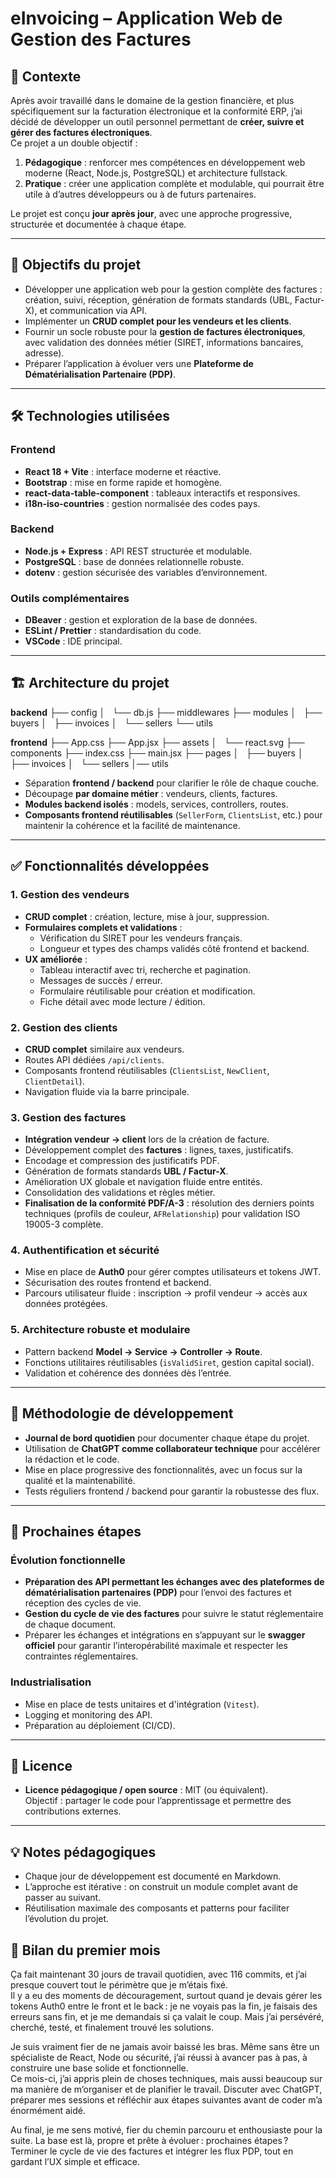 # eInvoicing – Application Web de Gestion des Factures

## 📖 Contexte

Après avoir travaillé dans le domaine de la gestion financière, et plus spécifiquement sur la facturation électronique et la conformité ERP, j’ai décidé de développer un outil personnel permettant de **créer, suivre et gérer des factures électroniques**.  
Ce projet a un double objectif :

1. **Pédagogique** : renforcer mes compétences en développement web moderne (React, Node.js, PostgreSQL) et architecture fullstack.
2. **Pratique** : créer une application complète et modulable, qui pourrait être utile à d’autres développeurs ou à de futurs partenaires.

Le projet est conçu **jour après jour**, avec une approche progressive, structurée et documentée à chaque étape.

---

## 🎯 Objectifs du projet

- Développer une application web pour la gestion complète des factures : création, suivi, réception, génération de formats standards (UBL, Factur-X), et communication via API.
- Implémenter un **CRUD complet pour les vendeurs et les clients**.
- Fournir un socle robuste pour la **gestion de factures électroniques**, avec validation des données métier (SIRET, informations bancaires, adresse).
- Préparer l’application à évoluer vers une **Plateforme de Dématérialisation Partenaire (PDP)**.

---

## 🛠 Technologies utilisées

### Frontend
- **React 18 + Vite** : interface moderne et réactive.
- **Bootstrap** : mise en forme rapide et homogène.
- **react-data-table-component** : tableaux interactifs et responsives.
- **i18n-iso-countries** : gestion normalisée des codes pays.

### Backend
- **Node.js + Express** : API REST structurée et modulable.
- **PostgreSQL** : base de données relationnelle robuste.
- **dotenv** : gestion sécurisée des variables d’environnement.

### Outils complémentaires
- **DBeaver** : gestion et exploration de la base de données.
- **ESLint / Prettier** : standardisation du code.
- **VSCode** : IDE principal.

---

## 🏗 Architecture du projet
**backend**
├── config
│   └── db.js
├── middlewares
├── modules
│   ├── buyers
│   ├── invoices
│   └── sellers
└── utils

**frontend**
├── App.css
├── App.jsx
├── assets
│   └── react.svg
├── components
├── index.css
├── main.jsx
├── pages
│   ├── buyers
│   ├── invoices
│   └── sellers
│── utils

- Séparation **frontend / backend** pour clarifier le rôle de chaque couche.
- Découpage **par domaine métier** : vendeurs, clients, factures.
- **Modules backend isolés** : models, services, controllers, routes.
- **Composants frontend réutilisables** (`SellerForm`, `ClientsList`, etc.) pour maintenir la cohérence et la facilité de maintenance.

---

## ✅ Fonctionnalités développées

### 1. Gestion des vendeurs
- **CRUD complet** : création, lecture, mise à jour, suppression.
- **Formulaires complets et validations** :
  - Vérification du SIRET pour les vendeurs français.
  - Longueur et types des champs validés côté frontend et backend.
- **UX améliorée** :
  - Tableau interactif avec tri, recherche et pagination.
  - Messages de succès / erreur.
  - Formulaire réutilisable pour création et modification.
  - Fiche détail avec mode lecture / édition.
  
### 2. Gestion des clients
- **CRUD complet** similaire aux vendeurs.
- Routes API dédiées `/api/clients`.
- Composants frontend réutilisables (`ClientsList`, `NewClient`, `ClientDetail`).
- Navigation fluide via la barre principale.

### 3. Gestion des factures
- **Intégration vendeur → client** lors de la création de facture.
- Développement complet des **factures** : lignes, taxes, justificatifs.
- Encodage et compression des justificatifs PDF.
- Génération de formats standards **UBL / Factur-X**.
- Amélioration UX globale et navigation fluide entre entités.
- Consolidation des validations et règles métier.
- **Finalisation de la conformité PDF/A-3** : résolution des derniers points techniques (profils de couleur, `AFRelationship`) pour validation ISO 19005-3 complète.

### 4. Authentification et sécurité
- Mise en place de **Auth0** pour gérer comptes utilisateurs et tokens JWT.
- Sécurisation des routes frontend et backend.
- Parcours utilisateur fluide : inscription → profil vendeur → accès aux données protégées.

### 5. Architecture robuste et modulaire
- Pattern backend **Model → Service → Controller → Route**.
- Fonctions utilitaires réutilisables (`isValidSiret`, gestion capital social).
- Validation et cohérence des données dès l’entrée.

---

## 📌 Méthodologie de développement

- **Journal de bord quotidien** pour documenter chaque étape du projet.
- Utilisation de **ChatGPT comme collaborateur technique** pour accélérer la rédaction et le code.
- Mise en place progressive des fonctionnalités, avec un focus sur la qualité et la maintenabilité.
- Tests réguliers frontend / backend pour garantir la robustesse des flux.

---

## 🚀 Prochaines étapes

### Évolution fonctionnelle
- **Préparation des API permettant les échanges avec des plateformes de dématérialisation partenaires (PDP)** pour l’envoi des factures et réception des cycles de vie.
- **Gestion du cycle de vie des factures** pour suivre le statut réglementaire de chaque document.
- Préparer les échanges et intégrations en s’appuyant sur le **swagger officiel** pour garantir l’interopérabilité maximale et respecter les contraintes réglementaires.

### Industrialisation
- Mise en place de tests unitaires et d'intégration (`Vitest`).
- Logging et monitoring des API.
- Préparation au déploiement (CI/CD).

---

## 📄 Licence

- **Licence pédagogique / open source** : MIT (ou équivalent).  
  Objectif : partager le code pour l’apprentissage et permettre des contributions externes.

---

## 💡 Notes pédagogiques

- Chaque jour de développement est documenté en Markdown.
- L’approche est itérative : on construit un module complet avant de passer au suivant.
- Réutilisation maximale des composants et patterns pour faciliter l’évolution du projet.

## 📝 Bilan du premier mois

Ça fait maintenant 30 jours de travail quotidien, avec 116 commits, et j’ai presque couvert tout le périmètre que je m’étais fixé.  
Il y a eu des moments de découragement, surtout quand je devais gérer les tokens Auth0 entre le front et le back : je ne voyais pas la fin, je faisais des erreurs sans fin, et je me demandais si ça valait le coup. Mais j’ai persévéré, cherché, testé, et finalement trouvé les solutions.  

Je suis vraiment fier de ne jamais avoir baissé les bras. Même sans être un spécialiste de React, Node ou sécurité, j’ai réussi à avancer pas à pas, à construire une base solide et fonctionnelle.  
Ce mois-ci, j’ai appris plein de choses techniques, mais aussi beaucoup sur ma manière de m’organiser et de planifier le travail. Discuter avec ChatGPT, préparer mes sessions et réfléchir aux étapes suivantes avant de coder m’a énormément aidé.  

Au final, je me sens motivé, fier du chemin parcouru et enthousiaste pour la suite. La base est là, propre et prête à évoluer : prochaines étapes ? Terminer le cycle de vie des factures et intégrer les flux PDP, tout en gardant l’UX simple et efficace.
